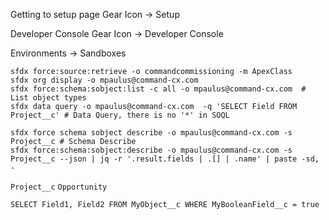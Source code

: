 

Getting to setup page
Gear Icon -> Setup

Developer Console
Gear Icon -> Developer Console

Environments -> Sandboxes


```
sfdx force:source:retrieve -o commandcommissioning -m ApexClass
sfdx org display -o mpaulus@command-cx.com
sfdx force:schema:sobject:list -c all -o mpaulus@command-cx.com  # List object types
sfdx data query -o mpaulus@command-cx.com  -q 'SELECT Field FROM Project__c' # Data Query, there is no '*' in SOQL

sfdx force schema sobject describe -o mpaulus@command-cx.com -s Project__c # Schema Describe
sfdx force:schema:sobject:describe -o mpaulus@command-cx.com -s Project__c --json | jq -r '.result.fields | .[] | .name' | paste -sd, -

```

`Project__c`
`Opportunity`

```soql
SELECT Field1, Field2 FROM MyObject__c WHERE MyBooleanField__c = true
```
